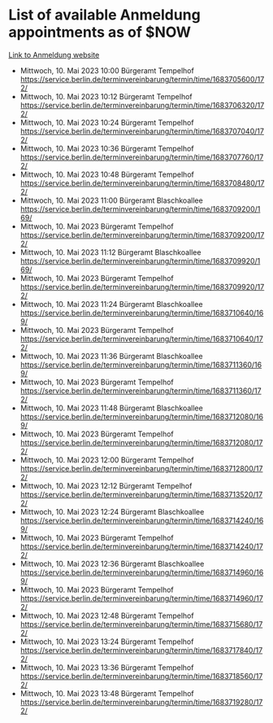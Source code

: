 # List of available Anmeldung appointments as of $NOW
[Link to Anmeldung website](https://service.berlin.de/terminvereinbarung/termin/tag.php?termin=1&anliegen[]=120686&dienstleisterlist=122210,122217,327316,122219,327312,122227,327314,122231,327346,122243,327348,122254,122252,329742,122260,329745,122262,329748,122271,327278,122273,327274,122277,327276,330436,122280,327294,122282,327290,122284,327292,122291,327270,122285,327266,122286,327264,122296,327268,150230,329760,122297,327286,122294,327284,122312,329763,122314,329775,122304,327330,122311,327334,122309,327332,317869,122281,327352,122279,329772,122283,122276,327324,122274,327326,122267,329766,122246,327318,122251,327320,122257,327322,122208,327298,122226,327300&herkunft=http%3A%2F%2Fservice.berlin.de%2Fdienstleistung%2F120686%2F)
- Mittwoch, 10. Mai 2023 10:00 Bürgeramt Tempelhof https://service.berlin.de/terminvereinbarung/termin/time/1683705600/172/
- Mittwoch, 10. Mai 2023 10:12 Bürgeramt Tempelhof https://service.berlin.de/terminvereinbarung/termin/time/1683706320/172/
- Mittwoch, 10. Mai 2023 10:24 Bürgeramt Tempelhof https://service.berlin.de/terminvereinbarung/termin/time/1683707040/172/
- Mittwoch, 10. Mai 2023 10:36 Bürgeramt Tempelhof https://service.berlin.de/terminvereinbarung/termin/time/1683707760/172/
- Mittwoch, 10. Mai 2023 10:48 Bürgeramt Tempelhof https://service.berlin.de/terminvereinbarung/termin/time/1683708480/172/
- Mittwoch, 10. Mai 2023 11:00 Bürgeramt Blaschkoallee https://service.berlin.de/terminvereinbarung/termin/time/1683709200/169/
- Mittwoch, 10. Mai 2023  Bürgeramt Tempelhof https://service.berlin.de/terminvereinbarung/termin/time/1683709200/172/
- Mittwoch, 10. Mai 2023 11:12 Bürgeramt Blaschkoallee https://service.berlin.de/terminvereinbarung/termin/time/1683709920/169/
- Mittwoch, 10. Mai 2023  Bürgeramt Tempelhof https://service.berlin.de/terminvereinbarung/termin/time/1683709920/172/
- Mittwoch, 10. Mai 2023 11:24 Bürgeramt Blaschkoallee https://service.berlin.de/terminvereinbarung/termin/time/1683710640/169/
- Mittwoch, 10. Mai 2023  Bürgeramt Tempelhof https://service.berlin.de/terminvereinbarung/termin/time/1683710640/172/
- Mittwoch, 10. Mai 2023 11:36 Bürgeramt Blaschkoallee https://service.berlin.de/terminvereinbarung/termin/time/1683711360/169/
- Mittwoch, 10. Mai 2023  Bürgeramt Tempelhof https://service.berlin.de/terminvereinbarung/termin/time/1683711360/172/
- Mittwoch, 10. Mai 2023 11:48 Bürgeramt Blaschkoallee https://service.berlin.de/terminvereinbarung/termin/time/1683712080/169/
- Mittwoch, 10. Mai 2023  Bürgeramt Tempelhof https://service.berlin.de/terminvereinbarung/termin/time/1683712080/172/
- Mittwoch, 10. Mai 2023 12:00 Bürgeramt Tempelhof https://service.berlin.de/terminvereinbarung/termin/time/1683712800/172/
- Mittwoch, 10. Mai 2023 12:12 Bürgeramt Tempelhof https://service.berlin.de/terminvereinbarung/termin/time/1683713520/172/
- Mittwoch, 10. Mai 2023 12:24 Bürgeramt Blaschkoallee https://service.berlin.de/terminvereinbarung/termin/time/1683714240/169/
- Mittwoch, 10. Mai 2023  Bürgeramt Tempelhof https://service.berlin.de/terminvereinbarung/termin/time/1683714240/172/
- Mittwoch, 10. Mai 2023 12:36 Bürgeramt Blaschkoallee https://service.berlin.de/terminvereinbarung/termin/time/1683714960/169/
- Mittwoch, 10. Mai 2023  Bürgeramt Tempelhof https://service.berlin.de/terminvereinbarung/termin/time/1683714960/172/
- Mittwoch, 10. Mai 2023 12:48 Bürgeramt Tempelhof https://service.berlin.de/terminvereinbarung/termin/time/1683715680/172/
- Mittwoch, 10. Mai 2023 13:24 Bürgeramt Tempelhof https://service.berlin.de/terminvereinbarung/termin/time/1683717840/172/
- Mittwoch, 10. Mai 2023 13:36 Bürgeramt Tempelhof https://service.berlin.de/terminvereinbarung/termin/time/1683718560/172/
- Mittwoch, 10. Mai 2023 13:48 Bürgeramt Tempelhof https://service.berlin.de/terminvereinbarung/termin/time/1683719280/172/
